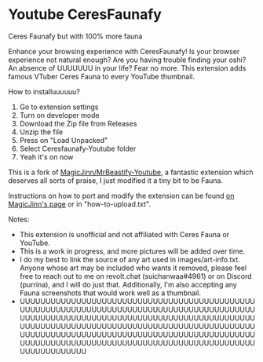 # Youtube CeresFaunafy

Ceres Faunafy but with 100% more fauna

Enhance your browsing experience with CeresFaunafy! Is your browser experience not natural enough? Are you having trouble finding your oshi? An absence of UUUUUUU in your life? Fear no more. This extension adds famous VTuber Ceres Fauna to every YouTube thumbnail.

How to installuuuuuu?

1. Go to extension settings
2. Turn on developer mode
3. Download the Zip file from Releases
4. Unzip the file
5. Press on "Load Unpacked"
6. Select Ceresfaunafy-Youtube folder
7. Yeah it's on now

This is a fork of [MagicJinn/MrBeastify-Youtube](https://github.com/MagicJinn/MrBeastify-Youtube), a fantastic extension which deserves all sorts of praise, I just modified it a tiny bit to be Fauna.

Instructions on how to port and modify the extension can be found [on MagicJinn's page](https://github.com/MagicJinn/MrBeastify-Youtube/issues/16) or in "how-to-upload.txt".




Notes:
* This extension is unofficial and not affiliated with Ceres Fauna or YouTube.
* This is a work in progress, and more pictures will be added over time.
* I do my best to link the source of any art used in images/art-info.txt. Anyone whose art may be included who wants it removed, please feel free to reach out to me on revolt.chat (suichanwaa#4961) or on Discord (purrina), and I will do just that. Additionally, I'm also accepting any Fauna screenshots that would work well as a thumbnail.
* UUUUUUUUUUUUUUUUUUUUUUUUUUUUUUUUUUUUUUUUUUUUUUUUUUUUUUUUUUUUUUUUUUUUUUUUUUUUUUUUUUUUUUUUUUUUUUUUUUUUUUUUUUUUUUUUUUUUUUUUUUUUUUUUUUUUUUUUUUUUUUUUUUUUUUUUUUUUUUUUUUUUUUUUUUUUUUUUUUUUUUUUUUUUUUUUUUUUUUUUUUUUUUUUUUUUUUUUUUUUUUUUUUUUUUUUUUUUUUUUUUUUUUUUUUUUUUUUUUUUUUUUUUUUUUUUUUUUUUUUUUUUUUUUU
